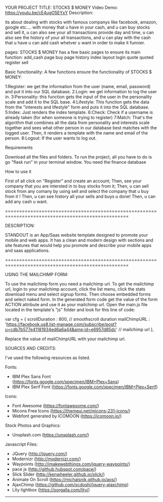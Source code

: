 YOUR PROJECT TITLE: STOCKS $ MONEY
Video Demo:  <https://youtu.be/cE4ugO5EYxY>
Description:

its about dealing with stocks with famous companys like facebook, amazon, google etc....
with money that u have in your cash, and u can buy stocks and sell it, u can also see your all transactions provide
day and time, u can also see the history of your all transactions, and u can play with the cash that u have
u can add cash whetver u want in order to make it funnier.

pages:
STOCKS $ MONEY has a few basic pages to ensure its main function:
add_cash page
buy page
history
index
layout
login
quote
quoted
register
sell

Basic functionality:
A few functions ensure the functionality of STOCKS $ MONEY:

1:Register: we get the information from the user (name, email, password) and put it into our SQL database.
2:Login: we get information to log the user in.
3:Personality: this function gets the input of the user in the personality scale and add it to the SQL base.
4:Lifestyle: This function gets the data from the "interests and lifestyle" form and puts it into the SQL database.
5:Index: Just renders the index template.
6:Check: Check if a username is already taken (for when someone is trying to register)
7:Match: That's the algorithm that combines all the data from personality and interests scale together and sees what other person in our database best matches with the logged user. Then, it renders a template with the name and email of the person.
8:Logout: If the user wants to log out.

Requirements

Download all the files and folders.
To run the project, all you have to do is go "flask run" in your terminal window.
You need the finance database

How to use it

First of all click on "Register" and create an account;
Then, see your company that you are intersted in to buy stocks from it;
Then, u can sell stock from any comany by using sell and select the company that u buy from it !
Then, u can see history all your sells and buys u done!
Then, u can add any cash u want.


==================================================================================================

DESCRIPTION:

STANDOUT is an App/Saas website template designed to promote your mobile and web apps. It has a
clean and modern design with sections and site features that would help you promote and describe
your mobile apps and saas applications.

==================================================================================================


USING THE MAILCHIMP FORM:

To use the mailchimp form you need a mailchimp url. To get the mailchimp url, login to
your mailchimp account, click the list menu, click the stats download menu and select signup forms.
Then choose embedded forms and select naked form. In the generated form code get the value of
the form ACTION attribute and use it as your mailchimp url. Open the main.js file located
in the template's "js" folder and look for this line of code:

var cfg = {
    scrollDuration : 800, // smoothscroll duration
    mailChimpURL   : 'https://facebook.us8.list-manage.com/subscribe/post?u=cdb7b577e41181934ed6a6a44&amp;id=e6957d85dc'   // mailchimp url
},

Replace the value of mailChimpURL with your mailchimp url.


SOURCES AND CREDITS:

I've used the following resources as listed.

Fonts:
 - IBM Plex Sans Font (https://fonts.google.com/specimen/IBM+Plex+Sans)
 - IBM Plex Serif Font (https://fonts.google.com/specimen/IBM+Plex+Serif)

Icons:
 - Font Awesome (https://fontawesome.com/)
 - Micons Free Icons (https://themeui.net/micons-231-icons/)
 - Webfont generated by ICOMOON (https://icomoon.io/)

Stock Photos and Graphics:
 - Unsplash.com (https://unsplash.com/)

Javascript Files:

 - JQuery (http://jquery.com/)
 - Modernizr (http://modernizr.com/)
 - Waypoints (http://imakewebthings.com/jquery-waypoints/)
 - pace js (http://github.hubspot.com/pace/)
 - Slick Slider (http://kenwheeler.github.io/slick/)
 - Animate On Scroll (https://michalsnik.github.io/aos/)
 - AjaxChimp (https://github.com/scdoshi/jquery-ajaxchimp)
 - Lity lightbox (https://sorgalla.com/lity/)


-------------------------------------------------------------------------------------------------------
